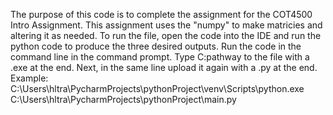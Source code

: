 The purpose of this code is to complete the assignment for the COT4500 Intro Assignment. This assignment uses the "numpy" to make matricies and altering it as needed. To run the file, open the code into the IDE and run the python code to produce the three desired outputs. Run the code in the command line in the command prompt. Type C:pathway to the file with a .exe at the end. Next, in the same line upload it again with a .py at the end. 
Example: C:\Users\hltra\PycharmProjects\pythonProject\venv\Scripts\python.exe C:\Users\hltra\PycharmProjects\pythonProject\main.py 
